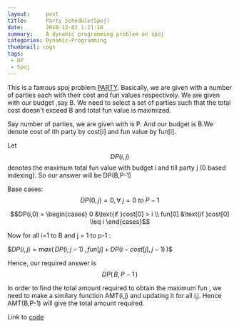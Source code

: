 ```yaml
---
layout:     post
title:      Party Schedule(Spoj)
date:       2018-12-02 1:21:18
summary:    A dynamic programming problem on spoj
categories: Dynamic-Programming
thumbnail: cogs
tags:
 - DP 
 - Spoj
---
```


This is a famous spoj problem [PARTY](https://www.spoj.com/problems/PARTY/).
Basically, we are given with a number of parties each with their cost and fun values respectively.
We are given with our budget ,say B. We need to select a set of parties such that the total cost doesn't exceed B 
and total fun value is maximized.




Say number of parties, we are given with is P. And our budget is B.We denote cost  of ith party by cost[i]
and fun value by fun[i].

Let  $$DP(i,j)$$  denotes the maximum total fun value with budget i and till party j (0 based indexing).
So our answer will be DP(B,P-1)

Base cases: $$DP(0,j) = 0 , \forall \ j = 0 \ to \ P-1$$

$$DP(i,0) = \begin{cases} 0 &\text{if }cost[0] > i \\ fun[0] &\text{if }cost[0] \leq i \end{cases}$$

Now for  all i=1 to B and j = 1 to p-1 :

\$$DP(i,j) = max(\,DP(i,j-1)\, ,\,fun[j] + DP(i-cost[j], j-1)\,)$$


Hence, our required answer is $$DP(\,B,P-1\,)$$

In order to find the total amount required to obtain the maximum fun , we need to make a similary
function AMT(i,j) and updating it for all i,j. Hence AMT(B,P-1) will give the total amount required.

Link to [code](https://ideone.com/ycs7vH)


